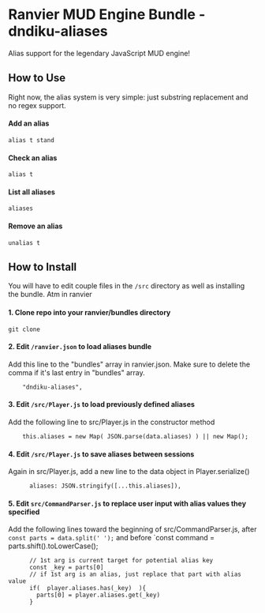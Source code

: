 # Ranvier MUD Engine Bundle - dndiku-aliases
Alias support for the legendary JavaScript MUD engine!


## How to Use
Right now, the alias system is very simple: just substring replacement and no regex support.


#### Add an alias
`alias t stand`

#### Check an alias
`alias t`

#### List all aliases
`aliases`

#### Remove an alias
`unalias t`





## How to Install
You will have to edit couple files in the `/src` directory as well as installing the bundle. Atm in ranvier 

#### 1. Clone repo into your ranvier/bundles directory
```
git clone 
```

#### 2. Edit `/ranvier.json` to load aliases bundle
Add this line to the "bundles" array in ranvier.json. Make sure to delete the comma if it's last entry in "bundles" array.
```
    "dndiku-aliases",
```

#### 3. Edit `/src/Player.js` to load previously defined aliases 
Add the following line to src/Player.js in the constructor method
```
    this.aliases = new Map( JSON.parse(data.aliases) ) || new Map();
```

#### 4. Edit `/src/Player.js` to save aliases between sessions 
Again in src/Player.js, add a new line to the data object in Player.serialize() 
```
      aliases: JSON.stringify([...this.aliases]),
```

#### 5. Edit `src/CommandParser.js` to replace user input with alias values they specified
Add the following lines toward the beginning of src/CommandParser.js, after `const parts = data.split(' ');` and before `const command = parts.shift().toLowerCase();
```
      // 1st arg is current target for potential alias key
      const _key = parts[0] 
      // if 1st arg is an alias, just replace that part with alias value
      if(  player.aliases.has(_key)  ){
        parts[0] = player.aliases.get(_key)
      }
```